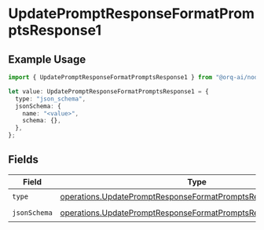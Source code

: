 # UpdatePromptResponseFormatPromptsResponse1

## Example Usage

```typescript
import { UpdatePromptResponseFormatPromptsResponse1 } from "@orq-ai/node/models/operations";

let value: UpdatePromptResponseFormatPromptsResponse1 = {
  type: "json_schema",
  jsonSchema: {
    name: "<value>",
    schema: {},
  },
};
```

## Fields

| Field                                                                                                                                            | Type                                                                                                                                             | Required                                                                                                                                         | Description                                                                                                                                      |
| ------------------------------------------------------------------------------------------------------------------------------------------------ | ------------------------------------------------------------------------------------------------------------------------------------------------ | ------------------------------------------------------------------------------------------------------------------------------------------------ | ------------------------------------------------------------------------------------------------------------------------------------------------ |
| `type`                                                                                                                                           | [operations.UpdatePromptResponseFormatPromptsResponseType](../../models/operations/updatepromptresponseformatpromptsresponsetype.md)             | :heavy_check_mark:                                                                                                                               | N/A                                                                                                                                              |
| `jsonSchema`                                                                                                                                     | [operations.UpdatePromptResponseFormatPromptsResponseJsonSchema](../../models/operations/updatepromptresponseformatpromptsresponsejsonschema.md) | :heavy_check_mark:                                                                                                                               | N/A                                                                                                                                              |